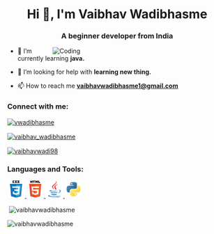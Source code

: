 <h1 align="center">Hi 👋, I'm Vaibhav Wadibhasme</h1>
<h3 align="center">A beginner developer from India</h3>
<img align="right" alt="Coding" width="400" src="https://cdn.dribbble.com/users/1162077/screenshots/3848914/programmer.gif">

- 🌱 I’m currently learning **java.**

- 🤝 I’m looking for help with **learning new thing.**

- 📫 How to reach me **vaibhavwadibhasme1@gmail.com**

<h3 align="left">Connect with me:</h3>
<p align="left">
<a href="https://twitter.com/vwadibhasme" target="blank"><img align="center" src="https://raw.githubusercontent.com/rahuldkjain/github-profile-readme-generator/master/src/images/icons/Social/twitter.svg" alt="vwadibhasme" height="30" width="40" /></a>

<a href="https://instagram.com/vaibhav_wadibhasme" target="blank"><img align="center" src="https://raw.githubusercontent.com/rahuldkjain/github-profile-readme-generator/master/src/images/icons/Social/instagram.svg" alt="vaibhav_wadibhasme" height="30" width="40" /></a>

<a href="https://auth.geeksforgeeks.org/user/vaibhavwadi98" target="blank"><img align="center" src="https://raw.githubusercontent.com/rahuldkjain/github-profile-readme-generator/master/src/images/icons/Social/geeks-for-geeks.svg" alt="vaibhavwadi98" height="30" width="40" /></a>
</p>

<h3 align="left">Languages and Tools:</h3>
<p align="left"> <a href="https://www.w3schools.com/css/" target="_blank" rel="noreferrer"> <img src="https://raw.githubusercontent.com/devicons/devicon/master/icons/css3/css3-original-wordmark.svg" alt="css3" width="40" height="40"/> </a> <a href="https://www.w3.org/html/" target="_blank" rel="noreferrer"> <img src="https://raw.githubusercontent.com/devicons/devicon/master/icons/html5/html5-original-wordmark.svg" alt="html5" width="40" height="40"/> </a> <a href="https://www.java.com" target="_blank" rel="noreferrer"> <img src="https://raw.githubusercontent.com/devicons/devicon/master/icons/java/java-original.svg" alt="java" width="40" height="40"/> </a> <a href="https://www.python.org" target="_blank" rel="noreferrer"> <img src="https://raw.githubusercontent.com/devicons/devicon/master/icons/python/python-original.svg" alt="python" width="40" height="40"/> </a> </p>

<p>&nbsp;<img align="center" src="https://github-readme-stats.vercel.app/api?username=vaibhavwadibhasme&show_icons=true&locale=en" alt="vaibhavwadibhasme" /></p>

<p><img align="center" src="https://github-readme-streak-stats.herokuapp.com/?user=vaibhavwadibhasme&" alt="vaibhavwadibhasme" /></p>
